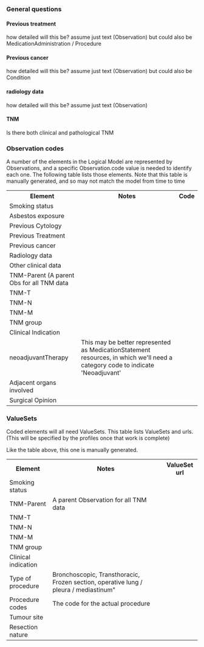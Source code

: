 

### General questions



#### Previous treatment

how detailed will this be? assume just text (Observation) but could also be MedicationAdministration / Procedure

#### Previous cancer

how detailed will this be? assume just text (Observation) but could also be Condition

#### radiology data

how detailed will this be? assume just text (Observation) 

#### TNM

Is there both clinical and pathological TNM

### Observation codes

A number of the elements in the Logical Model are represented by Observations, and a specific Observation.code value is needed to identify each one. The following table lists those elements. Note that this table is manually generated, and so may not match the model from time to time


<table class="table table-bordered">

<tr>
    <th>Element</th>
    <th>Notes</th>
    <th>Code</th>
</tr>

<tr>
    <td>Smoking status</td>
    <td></td>
        <td></td>
</tr>

<tr>
    <td>Asbestos exposure</td>
    <td></td>
        <td></td>
</tr>
<tr>
    <td>Previous Cytology</td>
    <td></td>
        <td></td>
</tr>
<tr>
    <td>Previous Treatment</td>
    <td></td>
        <td></td>
</tr>
<tr>
    <td>Previous cancer</td>
    <td></td>
        <td></td>
</tr>
<tr>
    <td>Radiology data</td>
    <td></td>
        <td></td>
</tr>
<tr>
    <td>Other clinical data</td>
    <td></td>
        <td></td>
</tr>
<tr>
    <td>TNM-Parent (A parent Obs for all TNM data</td>
    <td></td>
        <td></td>
</tr>
<tr>
    <td>TNM-T</td>
    <td></td>
        <td></td>
</tr>
<tr>
    <td>TNM-N</td>
    <td></td>
        <td></td>
</tr>
<tr>
    <td>TNM-M</td>
    <td></td>
        <td></td>
</tr>
<tr>
    <td>TNM group</td>
    <td></td>
        <td></td>
</tr>
<tr>
    <td>Clinical Indication</td>
    <td></td>
        <td></td>
</tr>
<tr>
    <td>neoadjuvantTherapy</td>
    <td>This may be better represented as MedicationStatement resources, in which we'll need a category code to indicate 'Neoadjuvant'</td>
        <td></td>
</tr>
<tr>
    <td>Adjacent organs involved</td>
    <td></td>
    <td></td>
</tr>
<tr>
    <td>Surgical Opinion</td>
    <td></td>
    <td></td>
</tr>


</table>




### ValueSets

Coded elements will all need ValueSets. This table lists ValueSets and urls. (This will be specified by the profiles once that work is complete)

Like the table above, this one is manually generated.

<table class="table table-bordered">

<tr>
    <th>Element</th>
    <th>Notes</th>
    <th>ValueSet url</th>
</tr>

<tr>
    <td>Smoking status</td>
    <td></td>
    <td></td>
</tr>

<tr>
    <td>TNM-Parent </td>
    <td>A parent Observation for all TNM data</td>
    <td></td>
</tr>

<tr>
    <td>TNM-T</td>
    <td></td>
        <td></td>
</tr>
<tr>
    <td>TNM-N</td>
    <td></td>
        <td></td>
</tr>
<tr>
    <td>TNM-M</td>
    <td></td>
        <td></td>
</tr>
<tr>
    <td>TNM group</td>
    <td></td>
        <td></td>
</tr>

<tr>
    <td>Clinical indication</td>
    <td></td>
    <td></td>
</tr>
<tr>
    <td>Type of procedure</td>
    <td>Bronchoscopic, Transthoracic, Frozen section, operative lung / pleura / mediastinum"</td>
    <td></td>
<tr>
    <td>Procedure codes</td>
    <td>The code for the actual procedure</td>
    <td></td>
</tr>
<tr>
    <td>Tumour site</td>
    <td></td>
    <td></td>
</tr>
<tr>
    <td>Resection nature</td>
    <td></td>
    <td></td>
</tr>


</table>



